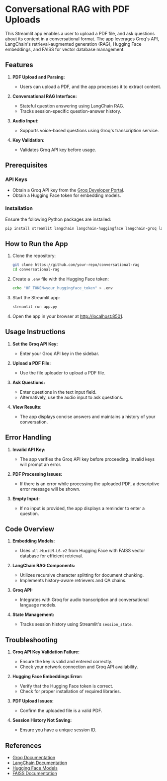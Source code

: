 # Conversational RAG with PDF Uploads

This Streamlit app enables a user to upload a PDF file, and ask questions about its content in a conversational format. The app leverages Groq's API, LangChain's retrieval-augmented generation (RAG), Hugging Face embeddings, and FAISS for vector database management.

## Features

1. **PDF Upload and Parsing:**
   - Users can upload a PDF, and the app processes it to extract content.

2. **Conversational RAG Interface:**
   - Stateful question answering using LangChain RAG.
   - Tracks session-specific question-answer history.

3. **Audio Input:**
   - Supports voice-based questions using Groq's transcription service.

4. **Key Validation:**
   - Validates Groq API key before usage.

## Prerequisites

### API Keys
- Obtain a Groq API key from the [Groq Developer Portal](https://groq.com/).
- Obtain a Hugging Face token for embedding models.

### Installation

Ensure the following Python packages are installed:

```bash
pip install streamlit langchain langchain-huggingface langchain-groq langchain-community langchain-core faiss-cpu groq
```

## How to Run the App

1. Clone the repository:
   ```bash
   git clone https://github.com/your-repo/conversational-rag
   cd conversational-rag
   ```

2. Create a `.env` file with the Hugging Face token:
   ```bash
   echo "HF_TOKEN=your_huggingface_token" > .env
   ```

3. Start the Streamlit app:
   ```bash
   streamlit run app.py
   ```

4. Open the app in your browser at [http://localhost:8501](http://localhost:8501).

## Usage Instructions

1. **Set the Groq API Key:**
   - Enter your Groq API key in the sidebar.

2. **Upload a PDF File:**
   - Use the file uploader to upload a PDF file.

3. **Ask Questions:**
   - Enter questions in the text input field.
   - Alternatively, use the audio input to ask questions.

4. **View Results:**
   - The app displays concise answers and maintains a history of your conversation.

## Error Handling

1. **Invalid API Key:**
   - The app verifies the Groq API key before proceeding. Invalid keys will prompt an error.

2. **PDF Processing Issues:**
   - If there is an error while processing the uploaded PDF, a descriptive error message will be shown.

3. **Empty Input:**
   - If no input is provided, the app displays a reminder to enter a question.

## Code Overview

1. **Embedding Models:**
   - Uses `all-MiniLM-L6-v2` from Hugging Face with FAISS vector database for efficient retrieval.

2. **LangChain RAG Components:**
   - Utilizes recursive character splitting for document chunking.
   - Implements history-aware retrievers and QA chains.

3. **Groq API:**
   - Integrates with Groq for audio transcription and conversational language models.

4. **State Management:**
   - Tracks session history using Streamlit's `session_state`.

## Troubleshooting

1. **Groq API Key Validation Failure:**
   - Ensure the key is valid and entered correctly.
   - Check your network connection and Groq API availability.

2. **Hugging Face Embeddings Error:**
   - Verify that the Hugging Face token is correct.
   - Check for proper installation of required libraries.

3. **PDF Upload Issues:**
   - Confirm the uploaded file is a valid PDF.

4. **Session History Not Saving:**
   - Ensure you have a unique session ID.

## References

- [Groq Documentation](https://groq.com/docs/)
- [LangChain Documentation](https://python.langchain.com/)
- [Hugging Face Models](https://huggingface.co/models)
- [FAISS Documentation](https://github.com/facebookresearch/faiss)

